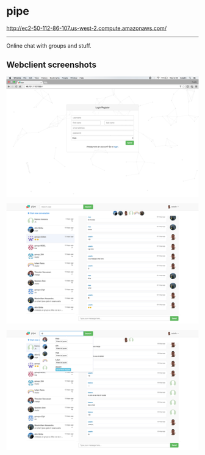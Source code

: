 # pipe

http://ec2-50-112-86-107.us-west-2.compute.amazonaws.com/
<hr/>
Online chat with groups and stuff.

## Webclient screenshots

![](/images/Screen%20Shot%202016-06-01%20at%2002.05.30.png)


![](/images/Screen%20Shot%202016-06-01%20at%2002.07.05.png)


![](/images/Screen%20Shot%202016-06-01%20at%2002.07.59.png)
